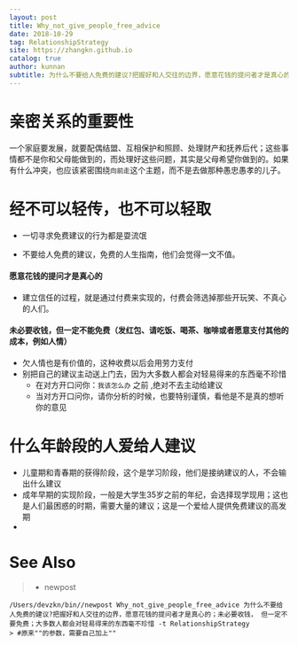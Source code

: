 ```yaml
---
layout: post
title: Why_not_give_people_free_advice
date: 2018-10-29
tag: RelationshipStrategy
site: https://zhangkn.github.io
catalog: true
author: kunnan
subtitle: 为什么不要给人免费的建议?把握好和人交往的边界，愿意花钱的提问者才是真心的；未必要收钱， 但一定不要免费；大多数人都会对轻易得来的东西毫不珍惜
---
```








# 亲密关系的重要性

一个家庭要发展，就要配偶结盟、互相保护和照顾、处理财产和抚养后代；这些事情都不是你和父母能做到的，而处理好这些问题，其实是父母希望你做到的。如果有什么冲突，也应该紧密围绕`向前走`这个主题，而不是去做那种愚忠愚孝的儿子。









# 经不可以轻传，也不可以轻取







* 一切寻求免费建议的行为都是耍流氓

* 不要给人免费的建议，免费的人生指南，他们会觉得一文不值。





#### 愿意花钱的提问才是真心的



* 建立信任的过程，就是通过付费来实现的，付费会筛选掉那些开玩笑、不真心的人们。





#### 未必要收钱，但一定不能免费（发红包、请吃饭、喝茶、咖啡或者愿意支付其他的成本，例如人情）



* 欠人情也是有价值的，这种收费以后会用劳力支付
* 别把自己的建议主动送上门去，因为大多数人都会对轻易得来的东西毫不珍惜
  *  在对方开口问你：`我该怎么办` 之前 ,绝对不去主动给建议
  * 当对方开口问你，请你分析的时候，也要特别谨慎，看他是不是真的想听你的意见





# 什么年龄段的人爱给人建议



* 儿童期和青春期的获得阶段，这个是学习阶段，他们是接纳建议的人，不会输出什么建议
* 成年早期的实现阶段，一般是大学生35岁之前的年纪，会选择现学现用；这也是人们最困惑的时期，需要大量的建议；这是一个爱给人提供免费建议的高发期
* 

# See Also 

>* newpost 
>
```
/Users/devzkn/bin//newpost Why_not_give_people_free_advice 为什么不要给人免费的建议?把握好和人交往的边界，愿意花钱的提问者才是真心的；未必要收钱， 但一定不要免费；大多数人都会对轻易得来的东西毫不珍惜 -t RelationshipStrategy
> #原来""的参数，需要自己加上""
```

